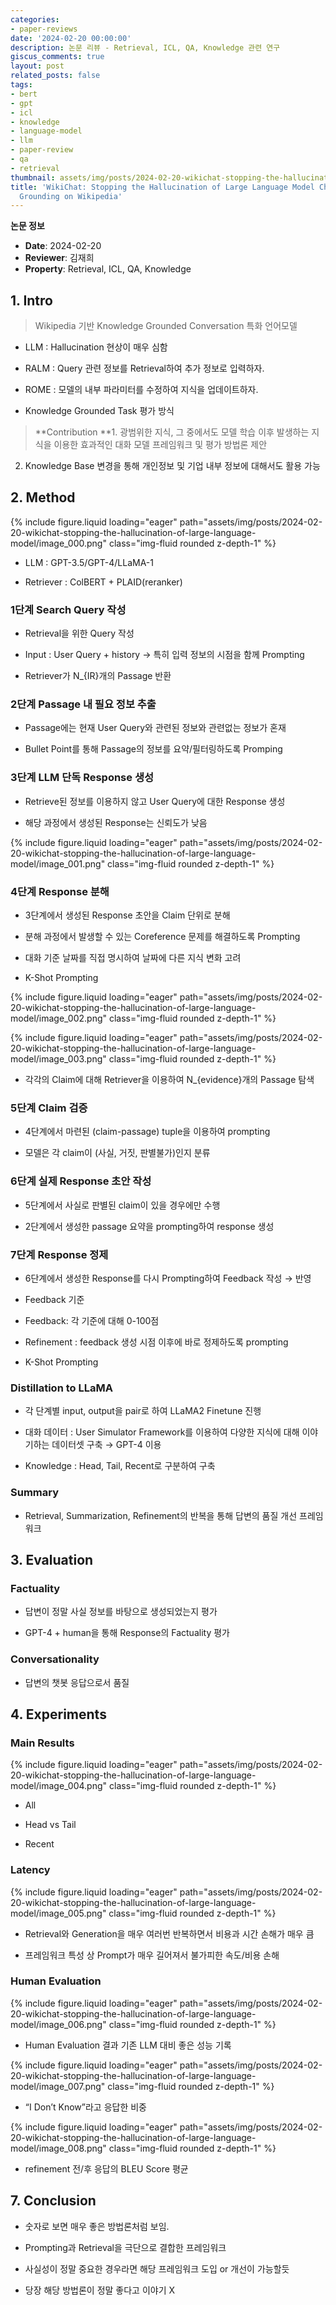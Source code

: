 ```yaml
---
categories:
- paper-reviews
date: '2024-02-20 00:00:00'
description: 논문 리뷰 - Retrieval, ICL, QA, Knowledge 관련 연구
giscus_comments: true
layout: post
related_posts: false
tags:
- bert
- gpt
- icl
- knowledge
- language-model
- llm
- paper-review
- qa
- retrieval
thumbnail: assets/img/posts/2024-02-20-wikichat-stopping-the-hallucination-of-large-language-model/thumbnail.jpg
title: 'WikiChat: Stopping the Hallucination of Large Language Model Chatbots by Few-Shot
  Grounding on Wikipedia'
---
```


**논문 정보**
- **Date**: 2024-02-20
- **Reviewer**: 김재희
- **Property**: Retrieval, ICL, QA, Knowledge

## 1. Intro

> Wikipedia 기반 Knowledge Grounded Conversation 특화 언어모델

- LLM : Hallucination 현상이 매우 심함

- RALM : Query 관련 정보를 Retrieval하여 추가 정보로 입력하자. 

- ROME : 모델의 내부 파라미터를 수정하여 지식을 업데이트하자. 

- Knowledge Grounded Task 평가 방식

> **Contribution
**1. 광범위한 지식, 그 중에서도 모델 학습 이후 발생하는 지식을 이용한 효과적인 대화 모델 프레임워크 및 평가 방법론 제안
2. Knowledge Base 변경을 통해 개인정보 및 기업 내부 정보에 대해서도 활용 가능

## 2. Method

{% include figure.liquid loading="eager" path="assets/img/posts/2024-02-20-wikichat-stopping-the-hallucination-of-large-language-model/image_000.png" class="img-fluid rounded z-depth-1" %}

- LLM : GPT-3.5/GPT-4/LLaMA-1

- Retriever : ColBERT + PLAID(reranker)

### 1단계 Search Query 작성

- Retrieval을 위한 Query 작성

- Input : User Query + history → 특히 입력 정보의 시점을 함께 Prompting

- Retriever가 N_{IR}개의 Passage 반환

### 2단계 Passage 내 필요 정보 추출

- Passage에는 현재 User Query와 관련된 정보와 관련없는 정보가 혼재

- Bullet Point를 통해 Passage의 정보를 요약/필터링하도록 Promping

### 3단계 LLM 단독 Response 생성

- Retrieve된 정보를 이용하지 않고 User Query에 대한 Response 생성

- 해당 과정에서 생성된 Response는 신뢰도가 낮음

{% include figure.liquid loading="eager" path="assets/img/posts/2024-02-20-wikichat-stopping-the-hallucination-of-large-language-model/image_001.png" class="img-fluid rounded z-depth-1" %}

### 4단계 Response 분해 

- 3단계에서 생성된 Response 초안을 Claim 단위로 분해

- 분해 과정에서 발생할 수 있는 Coreference 문제를 해결하도록 Prompting

- 대화 기준 날짜를 직접 명시하여 날짜에 다른 지식 변화 고려

- K-Shot Prompting

{% include figure.liquid loading="eager" path="assets/img/posts/2024-02-20-wikichat-stopping-the-hallucination-of-large-language-model/image_002.png" class="img-fluid rounded z-depth-1" %}

{% include figure.liquid loading="eager" path="assets/img/posts/2024-02-20-wikichat-stopping-the-hallucination-of-large-language-model/image_003.png" class="img-fluid rounded z-depth-1" %}

- 각각의 Claim에 대해 Retriever을 이용하여 N_{evidence}개의 Passage 탐색

### 5단계 Claim 검증

- 4단계에서 마련된 (claim-passage) tuple을 이용하여 prompting

- 모델은 각 claim이 (사실, 거짓, 판별불가)인지 분류

### 6단계 실제 Response 초안 작성

- 5단계에서 사실로 판별된 claim이 있을 경우에만 수행

- 2단계에서 생성한 passage 요약을 prompting하여 response 생성

### 7단계 Response 정제

- 6단계에서 생성한 Response를 다시 Prompting하여 Feedback 작성 → 반영

- Feedback 기준 

- Feedback: 각 기준에 대해 0-100점

- Refinement : feedback 생성 시점 이후에 바로 정제하도록 prompting

- K-Shot Prompting

### Distillation to LLaMA

- 각 단계별 input, output을 pair로 하여 LLaMA2 Finetune 진행

- 대화 데이터 : User Simulator Framework를 이용하여 다양한 지식에 대해 이야기하는 데이터셋 구축 → GPT-4 이용

- Knowledge : Head, Tail, Recent로 구분하여 구축

### Summary

- Retrieval, Summarization, Refinement의 반복을 통해 답변의 품질 개선 프레임워크

## 3. Evaluation

### Factuality 

- 답변이 정말 사실 정보를 바탕으로 생성되었는지 평가

- GPT-4 + human을 통해 Response의 Factuality 평가

### Conversationality

- 답변의 챗봇 응답으로서 품질

## 4. Experiments

### Main Results

{% include figure.liquid loading="eager" path="assets/img/posts/2024-02-20-wikichat-stopping-the-hallucination-of-large-language-model/image_004.png" class="img-fluid rounded z-depth-1" %}

- All 

- Head vs Tail

- Recent 

### Latency

{% include figure.liquid loading="eager" path="assets/img/posts/2024-02-20-wikichat-stopping-the-hallucination-of-large-language-model/image_005.png" class="img-fluid rounded z-depth-1" %}

- Retrieval와 Generation을 매우 여러번 반복하면서 비용과 시간 손해가 매우 큼

- 프레임워크 특성 상 Prompt가 매우 길어져서 불가피한 속도/비용 손해

### Human Evaluation

{% include figure.liquid loading="eager" path="assets/img/posts/2024-02-20-wikichat-stopping-the-hallucination-of-large-language-model/image_006.png" class="img-fluid rounded z-depth-1" %}

- Human Evaluation 결과 기존 LLM 대비 좋은 성능 기록

{% include figure.liquid loading="eager" path="assets/img/posts/2024-02-20-wikichat-stopping-the-hallucination-of-large-language-model/image_007.png" class="img-fluid rounded z-depth-1" %}

- “I Don’t Know”라고 응답한 비중

{% include figure.liquid loading="eager" path="assets/img/posts/2024-02-20-wikichat-stopping-the-hallucination-of-large-language-model/image_008.png" class="img-fluid rounded z-depth-1" %}

- refinement 전/후 응답의 BLEU Score 평균

## 7. Conclusion

- 숫자로 보면 매우 좋은 방법론처럼 보임. 

- Prompting과 Retrieval을 극단으로 결합한 프레임워크

- 사실성이 정말 중요한 경우라면 해당 프레임워크 도입 or 개선이 가능할듯

- 당장 해당 방법론이 정말 좋다고 이야기 X
